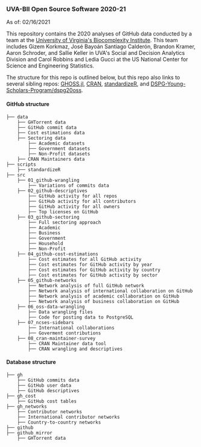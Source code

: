### UVA-BII Open Source Software 2020-21

As of: 02/16/2021

This repository contains the 2020 analyses of GitHub data conducted by a team at the [University of Virginia's Biocomplexity Institute](https://github.com/uva-bi-sdad/OSS-Research-Website). This team includes Gizem Korkmaz, José Bayoán Santiago Calderón, Brandon Kramer, Aaron Schroder, and Sallie Keller in UVA's Social and Decision Analytics Division and Carol Robbins and Ledia Gucci at the US National Center for Science and Engineering Statistics. 

The structure for this repo is outlined below, but this repo also links to several sibling repos:
[GHOSS.jl](https://github.com/uva-bi-sdad/GHOSS.jl), [CRAN](https://github.com/uva-bi-sdad/CRAN), [standardizeR](https://github.com/brandonleekramer/standardizeR), and [DSPG-Young-Scholars-Program/dspg20oss](https://github.com/DSPG-Young-Scholars-Program/dspg20oss).

#### GitHub structure 

    ├── data 
        ├── GHTorrent data
        ├── GitHub commit data
        ├── Cost estimations data 
        ├── Sectoring data 
            ├── Academic datasets
            ├── Government datasets
            ├── Non-Profit datasets
        ├── CRAN Maintainers data
    ├── scripts
        ├── standardizeR
    ├── src
        ├── 01_github-wrangling
            ├── Variations of commits data 
        ├── 02_github-descriptives
            ├── GitHub activity for all repos 
            ├── GitHub activity for all contributors
            ├── GitHub activity for all owners
            ├── Top licenses on GitHub 
        ├── 03_github-sectoring
            ├── Full sectoring approach
            ├── Academic 
            ├── Business
            ├── Government
            ├── Household
            ├── Non-Profit
        ├── 04_github-cost-estimations
            ├── Cost estimates for all GitHub activity 
            ├── Cost estimates for GitHub activity by year
            ├── Cost estimates for GitHub activity by country
            ├── Cost estimates for GitHub activity by sector
        ├── 05_github-networks 
            ├── Network analysis of full GitHub network 
            ├── Network analysis of international collaboration on GitHub
            ├── Network analysis of academic collaboration on GitHub
            ├── Network analysis of business collaboration on GitHub
        ├── 06_oss-data-wrangling 
            ├── Data wrangling files
            ├── Code for posting data to PostgreSQL
        ├── 07_ncses-sidebars 
            ├── International collaborations 
            ├── Goverment contributions 
        ├── 08_cran-maintainer-survey
            ├── CRAN Maintainer data tool
            ├── CRAN wrangling and descriptives

#### Database structure 

    ├── gh 
        ├── GitHub commits data 
        ├── GitHub user data  
        ├── GitHub descriptives
    ├── gh_cost 
        ├── GitHub cost tables  
    ├── gh_networks
        ├── Contributor networks 
        ├── International contributor networks  
        ├── Country-to-country networks  
    ├── github
    ├── github_mirror 
        ├── GHTorrent data  
    
    
    
